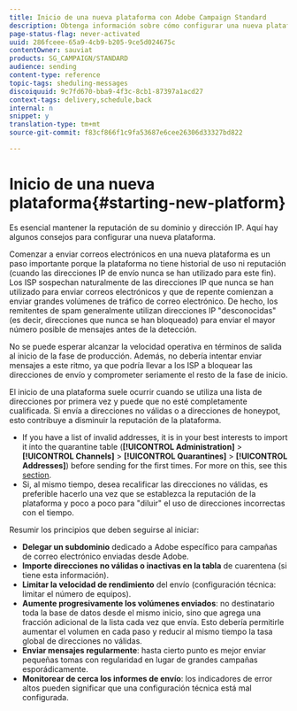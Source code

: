 ```yaml
---
title: Inicio de una nueva plataforma con Adobe Campaign Standard
description: Obtenga información sobre cómo configurar una nueva plataforma mientras mantiene la reputación de su dominio y dirección IP con Adobe Campaign Standard.
page-status-flag: never-activated
uuid: 286fceee-65a9-4cb9-b205-9ce5d024675c
contentOwner: sauviat
products: SG_CAMPAIGN/STANDARD
audience: sending
content-type: reference
topic-tags: sheduling-messages
discoiquuid: 9c7fd670-bba9-4f3c-8cb1-87397a1acd27
context-tags: delivery,schedule,back
internal: n
snippet: y
translation-type: tm+mt
source-git-commit: f83cf866f1c9fa53687e6cee26306d33327bd822

---
```



# Inicio de una nueva plataforma{#starting-new-platform}

Es esencial mantener la reputación de su dominio y dirección IP. Aquí hay algunos consejos para configurar una nueva plataforma.

Comenzar a enviar correos electrónicos en una nueva plataforma es un paso importante porque la plataforma no tiene historial de uso ni reputación (cuando las direcciones IP de envío nunca se han utilizado para este fin). Los ISP sospechan naturalmente de las direcciones IP que nunca se han utilizado para enviar correos electrónicos y que de repente comienzan a enviar grandes volúmenes de tráfico de correo electrónico. De hecho, los remitentes de spam generalmente utilizan direcciones IP &quot;desconocidas&quot; (es decir, direcciones que nunca se han bloqueado) para enviar el mayor número posible de mensajes antes de la detección.

No se puede esperar alcanzar la velocidad operativa en términos de salida al inicio de la fase de producción. Además, no debería intentar enviar mensajes a este ritmo, ya que podría llevar a los ISP a bloquear las direcciones de envío y comprometer seriamente el resto de la fase de inicio.

El inicio de una plataforma suele ocurrir cuando se utiliza una lista de direcciones por primera vez y puede que no esté completamente cualificada. Si envía a direcciones no válidas o a direcciones de honeypot, esto contribuye a disminuir la reputación de la plataforma.
* If you have a list of invalid addresses, it is in your best interests to import it into the quarantine table (**[!UICONTROL Administration]** > **[!UICONTROL Channels]** > **[!UICONTROL Quarantines]** > **[!UICONTROL Addresses]**) before sending for the first times. For more on this, see this [section](../../sending/using/understanding-quarantine-management.md#identifying-quarantined-addresses-for-the-entire-platform).
* Si, al mismo tiempo, desea recalificar las direcciones no válidas, es preferible hacerlo una vez que se establezca la reputación de la plataforma y poco a poco para &quot;diluir&quot; el uso de direcciones incorrectas con el tiempo.

Resumir los principios que deben seguirse al iniciar:
* **Delegar un subdominio** dedicado a Adobe específico para campañas de correo electrónico enviadas desde Adobe.
* **Importe direcciones no válidas o inactivas en la tabla** de cuarentena (si tiene esta información).
* **Limitar la velocidad de rendimiento** del envío (configuración técnica: limitar el número de equipos).
* **Aumente progresivamente los volúmenes enviados**: no destinatario toda la base de datos desde el mismo inicio, sino que agrega una fracción adicional de la lista cada vez que envía. Esto debería permitirle aumentar el volumen en cada paso y reducir al mismo tiempo la tasa global de direcciones no válidas.
* **Enviar mensajes regularmente**: hasta cierto punto es mejor enviar pequeñas tomas con regularidad en lugar de grandes campañas esporádicamente.
* **Monitorear de cerca los informes de envío**: los indicadores de error altos pueden significar que una configuración técnica está mal configurada.
